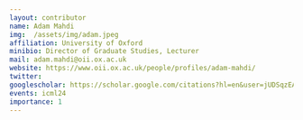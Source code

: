 ```yaml
---
layout: contributor
name: Adam Mahdi
img:  /assets/img/adam.jpeg 
affiliation: University of Oxford
minibio: Director of Graduate Studies, Lecturer
mail: adam.mahdi@oii.ox.ac.uk
website: https://www.oii.ox.ac.uk/people/profiles/adam-mahdi/
twitter: 
googlescholar: https://scholar.google.com/citations?hl=en&user=jUDSqzEAAAAJ
events: icml24
importance: 1
---
```

